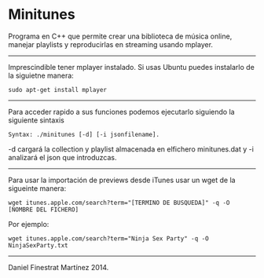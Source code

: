﻿# Minitunes

Programa en C++ que permite crear una biblioteca de música online, manejar playlists y reproducirlas en streaming usando mplayer. 

___
Imprescindible tener mplayer instalado. Si usas Ubuntu puedes instalarlo de la siguietne manera:

```sudo apt-get install mplayer```
___
Para acceder rapido a sus funciones podemos ejecutarlo siguiendo la siguiente sintaxis 

```Syntax: ./minitunes [-d] [-i jsonfilename].```

-d cargará la collection y playlist almacenada en elfichero minitunes.dat y -i analizará el json que introduzcas.
___
Para usar la importación de previews desde iTunes usar un wget de la sigueinte manera:

```wget itunes.apple.com/search?term="[TERMINO DE BUSQUEDA]" -q -O [NOMBRE DEL FICHERO]```

Por ejemplo: 

```wget itunes.apple.com/search?term="Ninja Sex Party" -q -O NinjaSexParty.txt```
___


Daniel Finestrat Martínez 2014.
